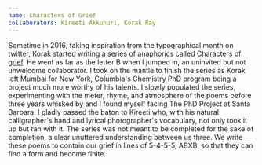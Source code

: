 ```yaml
---
name: Characters of Grief
collaborators: Kireeti Akkunuri, Korak Ray
---
```

 Sometime in 2016, taking inspiration from the typographical month on twitter, Korak started writing a series of anaphorics called [Characters of grief](https://thecharactersofgrief.blogspot.com). He went as far as the letter B when I jumped in, an uninvited but not unwelcome collaborator. I took on the mantle to finish the series as Korak left Mumbai for New York, Columbia's Chemistry PhD program being a project much more worthy of his talents. I slowly populated the series, experimenting with the meter, rhyme, and atmosphere of the poems before three years whisked by and I found myself facing The PhD Project at Santa Barbara. I gladly passed the baton to Kireeti who, with his natural calligrapher's hand and lyrical photographer's vocabulary, not only took it up but ran with it. The series was not meant to be completed for the sake of completion, a clear unuttered understanding between us three. We write these poems to contain our grief in lines of 5-4-5-5, ABXB, so that they can find a form and become finite.

